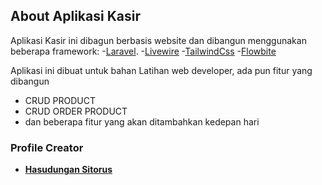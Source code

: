 

## About Aplikasi Kasir

Aplikasi Kasir ini dibagun berbasis website dan dibangun menggunakan beberapa framework:
-[Laravel](https://laravel.com/docs).
-[Livewire](https://livewire.laravel.com/docs/quickstart)
-[TailwindCss](https://tailwindcss.com/docs/installation)
-[Flowbite](https://flowbite.com/docs/getting-started/introduction/)

Aplikasi ini dibuat untuk bahan Latihan web developer, ada pun fitur yang dibangun
- CRUD PRODUCT
- CRUD ORDER PRODUCT
- dan beberapa fitur yang akan ditambahkan kedepan hari

### Profile Creator

- **[Hasudungan Sitorus](https://x.com/jung_doeng)**
